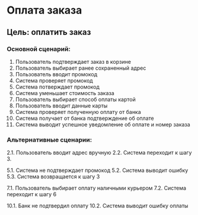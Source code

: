 # Оплата заказа
## Цель: оплатить заказ

### Основной сценарий:
1. Пользователь подтверждает заказ в корзине 
2. Пользователь выбирает ранее сохраненный адрес
3. Пользователь вводит промокод
4. Система проверяет промокод
5. Система потверждает промокод
6. Система уменьшает стоимость заказа
7. Пользователь выбирает способ оплаты картой
8. Пользователь вводит данные карты 
9. Система проверяет полученную оплату от банка
10. Система получает от банка подтверждение об оплате
11. Система выводит успешное уведомление об оплате и номер заказа

### Альтернативные сценарии:
2.1. Пользователь вводит адрес вручную
2.2. Система переходит к шагу 3.

5.1. Система не подтверждает промокод
5.2. Система выводит ошибку
5.3. Система возвращается к шагу 3

7.1. Пользователь выбирает оплату наличными курьером
7.2. Система переходит к шагу 6

10.1. Банк не подтвердил оплату
10.2. Система выводит ошибку оплаты
